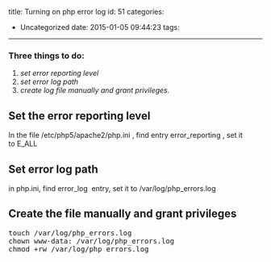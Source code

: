 title: Turning on php error log
id: 51
categories:
  - Uncategorized
date: 2015-01-05 09:44:23
tags:
---

### Three things to do:

1.  _set error reporting level_
2.  _set error log path_
3.  _create log file manually and grant privileges._

## Set the error reporting level

In the file <span class="lang:default decode:true  crayon-inline">/etc/php5/apache2/php.ini</span> , find entry <span class="lang:default decode:true  crayon-inline ">error_reporting</span> , set it to <span class="lang:default decode:true  crayon-inline ">E_ALL</span>

## Set error log path

in php.ini, find <span class="lang:default decode:true  crayon-inline ">error_log</span>  entry, set it to <span class="lang:default decode:true  crayon-inline ">/var/log/php_errors.log</span>

## Create the file manually and grant privileges

<pre class="lang:default decode:true " title="manually create the log file and grant privileges">touch /var/log/php_errors.log
chown www-data: /var/log/php_errors.log
chmod +rw /var/log/php_errors.log</pre>
&nbsp;